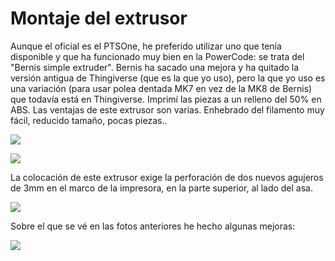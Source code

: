 # Montaje del extrusor

Aunque el oficial es el PTSOne, he preferido utilizar uno que tenía disponible y que ha funcionado muy bien en la PowerCode: se trata del "Bernis simple extruder". Bernis ha sacado una mejora y ha quitado la versión antigua de Thingiverse (que es la que yo uso), pero la que yo uso es una variación (para usar polea dentada MK7 en vez de la MK8 de Bernis) que todavía está en Thingiverse.
Imprimí las piezas a un relleno del 50% en ABS. Las ventajas de este extrusor son varias. Enhebrado del filamento muy fácil, reducido tamaño, pocas piezas..  
 
[](http://www.thingiverse.com/thing:724889)

![](https://lh3.googleusercontent.com/4GdZKyKCzPsyO536X8IaeZ5ghw_K4JuUS6o62a1sixowbeRdC2H7wMiXq7ID_L7Xwh4OYKufRg=w1920-h1080-rw-no)

![](https://lh3.googleusercontent.com/As8kwc7G0HNiH2Rv6-R4l6P7gHwM2J2wePNUFtV-Cuuh6SCBjE8qZ4hrGQwx1E9UI3Nxc_gZqQ=w1920-h1080-rw-no)

La colocación de este extrusor exige la perforación de dos nuevos agujeros de 3mm en el marco de la impresora, en la parte superior, al lado del asa.

![](https://lh3.googleusercontent.com/__fgDKq8g5yEHztwAUaz7rZXTqdrJYZOflEdD3XnrcQMYK7rUynXWsWXKh8kAzKa2WSFiZCdBg=w1920-h1080-rw-no)

Sobre el que se vé en las fotos anteriores he hecho algunas mejoras:

![](https://lh3.googleusercontent.com/OZ2-KPxQDHW6vUsBAcWKkcuwl0PFNv0TJe4SXsQX5Xs3iWxBmca2rr1qyBRsWUfsDjLEaM9SHw=w1920-h1080-rw-no)

